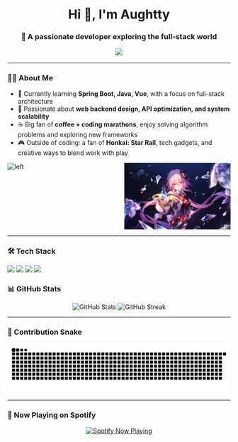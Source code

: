 <!-- Profile Header -->
<h1 align="center">Hi 👋, I'm Aughtty</h1>
<h3 align="center">🚀 A passionate developer exploring the full-stack world</h3>

<p align="center">
  <img src="https://readme-typing-svg.herokuapp.com?size=22&center=true&vCenter=true&width=500&lines=Welcome+to+my+GitHub!;Full-stack+developer+in+progress;Love+code,+coffee+and+creativity" />
</p>

---

### 🧑‍💻 About Me
- 🌱 Currently learning **Spring Boot, Java, Vue**, with a focus on full-stack architecture
- 💬 Passionate about **web backend design, API optimization, and system scalability**
- ☕ Big fan of **coffee + coding marathons**, enjoy solving algorithm problems and exploring new frameworks
- 🎮 Outside of coding: a fan of **Honkai: Star Rail**, tech gadgets, and creative ways to blend work with play

<!-- Daily Quote & Hobby Side by Side -->
<!-- 左右各一张，等比例缩放 & 无边框（GitHub 对 <img> 默认无边框） -->
<p>
  <!-- 左图 -->
  <img src="https://quotes-github-readme.vercel.app/api?type=horizontal&theme=light" alt="left" align="left" height="150">
  <!-- 右图 -->
  <img src="https://raw.githubusercontent.com/Aughtty/Aughtty/main/assets/default_March7.jpg" alt="right" align="right" height="150">
</p>

<!-- 用这个清除浮动，避免后续内容被图片环绕 -->
<br clear="both" />














---

### 🛠️ Tech Stack
<p align="left">
   <!-- Frameworks -->
  <img src="https://img.shields.io/badge/SpringBoot-6DB33F?style=for-the-badge&logo=springboot&logoColor=white"/>
  <img src="https://img.shields.io/badge/Vue.js-4FC08D?style=for-the-badge&logo=vue.js&logoColor=white"/>
  
  <!-- Programming Languages -->
  <img src="https://img.shields.io/badge/Java-ED8B00?style=for-the-badge&logo=java&logoColor=white"/>
  <img src="https://img.shields.io/badge/Python-3776AB?style=for-the-badge&logo=python&logoColor=white"/>
  
</p>

### 📊 GitHub Stats
<p align="center">
  <img src="https://github-readme-stats.vercel.app/api?username=Aughtty&show_icons=true&theme=radical" alt="GitHub Stats" height="165"/>
  <img src="https://github-readme-streak-stats.herokuapp.com/?user=Aughtty&theme=radical" alt="GitHub Streak" height="165"/>
</p>

---

### 🐍 Contribution Snake
<p align="center">
  <img src="https://github.com/Aughtty/Aughtty/blob/output/github-contribution-grid-snake.svg" alt="snake"/>
</p>

---
### 🎵 Now Playing on Spotify
<p align="center">
  <a href="https://spotify-github-profile.kittinanx.com/api/view.svg?uid=31dt7jfetfjlk7ko3ssjpccgovli&redirect=true">
    <img src="https://spotify-github-profile.kittinanx.com/api/view.svg?uid=31dt7jfetfjlk7ko3ssjpccgovli&cover_image=true&theme=default&show_offline=true&offline_image=https%3A%2F%2Fcdn.jsdelivr.net%2Fgh%2FAughtty%2FAughtty%40main%2Fassets%2Fdefault_March7.jpg&background_color=121212&interchange=false&bar_color=53b14f&bar_color_cover=false" 
         alt="Spotify Now Playing" />
  </a>
</p>







